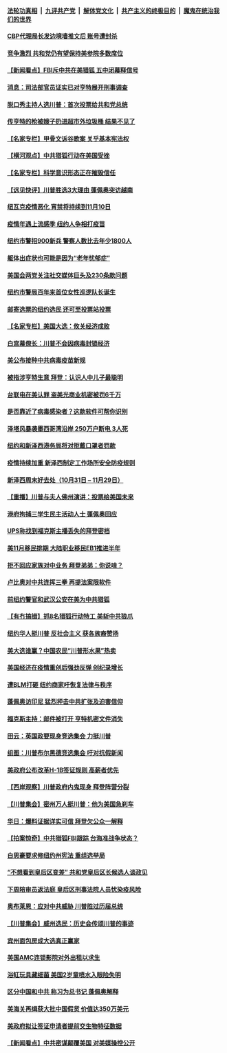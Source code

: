 

####  [法轮功真相](../../../../basic/blob/master/README.md?t=10301003) &nbsp;|&nbsp; [九评共产党](../../../../9ping.md/blob/master/README.md?t=10301003) &nbsp;|&nbsp; [解体党文化](../../../../jtdwh.md/blob/master/README.md?t=10301003)  &nbsp;|&nbsp; [共产主义的终极目的](../../../../gczydzjmd.md/blob/master/README.md?t=10301003) &nbsp;|&nbsp; [魔鬼在统治我们的世界](../../../../mgztzwmdsj.md/blob/master/README.md?t=10301003) 

#### [CBP代理局长发边境墙推文后 账号遭封杀](../pages/nsc412/n12512147.md?t=10301003) 

#### [竞争激烈 共和党仍有望保持美参院多数席位](../pages/nsc412/n12511934.md?t=10301003) 

#### [【新闻看点】FBI斥中共在美猎狐 五中闭幕释信号](../pages/nsc412/n12511850.md?t=10301003) 

#### [消息：司法部官员证实已对亨特展开刑事调查](../pages/nsc412/n12512152.md?t=10301003) 

#### [脱口秀主持人选川普：首次投票给共和党总统](../pages/nsc412/n12511965.md?t=10301003) 

#### [传亨特的枪被嫂子扔进超市外垃圾桶 结果不见了](../pages/nsc412/n12512028.md?t=10301003) 

#### [【名家专栏】甲骨文诉谷歌案 关乎基本宪法权](../pages/nsc412/n12509288.md?t=10301003) 

#### [【横河观点】中共猎狐行动在美国受挫](../pages/nsc412/n12511912.md?t=10301003) 

#### [【名家专栏】科学意识形态正在摧毁信任](../pages/nsc412/n12507842.md?t=10301003) 

#### [【远见快评】川普胜选3大理由 蓬佩奥突访越南](../pages/nsc412/n12511883.md?t=10301003) 

#### [纽瓦克疫情恶化 宵禁将持续到11月10日](../pages/nsc412/n12512018.md?t=10301003) 

#### [疫情年遇上流感季 纽约人争相打疫苗](../pages/nsc412/n12512020.md?t=10301003) 

#### [纽约市警招900新兵  警察人数比去年少1800人](../pages/nsc412/n12511495.md?t=10301003) 

#### [躯体出症状也可能是因为“老年忧郁症”](../pages/nsc412/n12511826.md?t=10301003) 

#### [美国会两党关注社交媒体巨头及230条款问题](../pages/nsc412/n12511894.md?t=10301003) 

#### [纽约市警局百年来首位女性巡逻队长诞生](../pages/nsc412/n12511855.md?t=10301003) 

#### [邮寄选票的纽约选民 还可至投票站投票](../pages/nsc412/n12511978.md?t=10301003) 

#### [【名家专栏】美国大选：攸关经济成败](../pages/nsc412/n12511001.md?t=10301003) 

#### [白宫幕僚长：川普不会因病毒封锁经济](../pages/nsc412/n12511706.md?t=10301003) 

#### [美公布接种中共病毒疫苗新规](../pages/nsc412/n12511372.md?t=10301003) 

#### [被指涉亨特生意 拜登：认识人中儿子最聪明](../pages/nsc412/n12511744.md?t=10301003) 

#### [台联电在美认罪 盗美光商业机密被罚6千万](../pages/nsc412/n12511782.md?t=10301003) 

#### [是否靠近了病毒感染者？这款软件可帮你识别](../pages/nsc412/n12511793.md?t=10301003) 

#### [泽塔风暴袭墨西哥湾沿岸 250万户断电 3人死](../pages/nsc412/n12511703.md?t=10301003) 

#### [纽约和新泽西港务局将对拒戴口罩者罚款](../pages/nsc412/n12511756.md?t=10301003) 

#### [疫情持续加重 新泽西制定工作场所安全防疫规则](../pages/nsc412/n12511749.md?t=10301003) 

#### [新泽西周末好去处（10月31日 – 11月29日）](../pages/nsc412/n12511721.md?t=10301003) 

#### [【重播】川普与夫人佛州演讲：投票给美国未来](../pages/nsc412/n12511266.md?t=10301003) 

#### [港府拘捕三学生民主活动人士 蓬佩奥回应](../pages/nsc412/n12511620.md?t=10301003) 

#### [UPS称找到福克斯主播丢失的拜登密档](../pages/nsc412/n12511584.md?t=10301003) 

#### [美11月移民排期 大陆职业移民EB1推进半年](../pages/nsc412/n12511654.md?t=10301003) 

#### [拒不回应家族对中业务 拜登弟弟：你说啥？](../pages/nsc412/n12511385.md?t=10301003) 

#### [卢比奥对中共连挥三拳 再提法案限软件](../pages/nsc412/n12511510.md?t=10301003) 

#### [前纽约警官和武汉公安在美为中共猎狐](../pages/nsc412/n12509978.md?t=10301003) 

#### [【有冇搞错】抓8名猎狐行动特工 美斩中共狼爪](../pages/nsc412/n12511407.md?t=10301003) 

#### [纽约华人挺川普 反社会主义 获各族裔赞扬](../pages/nsc412/n12509833.md?t=10301003) 

#### [美大选谁赢？中国农民“川普形水果”热卖](../pages/nsc412/n12511300.md?t=10301003) 

#### [美国经济在疫情重创后强劲反弹 创纪录增长](../pages/nsc412/n12511088.md?t=10301003) 

#### [遭BLM打砸 纽约商家吁恢复法律与秩序](../pages/nsc412/n12509853.md?t=10301003) 

#### [蓬佩奥访印尼 猛烈抨击中共扩张及迫害信仰](../pages/nsc412/n12510693.md?t=10301003) 

#### [福克斯主持：邮件被打开 亨特机密文件消失](../pages/nsc412/n12510381.md?t=10301003) 

#### [田云：英国政要现身竞选集会 力挺川普](../pages/nsc412/n12509989.md?t=10301003) 

#### [组图：川普布尔黑德竞选集会 吁对抗假新闻](../pages/nsc412/n12510037.md?t=10301003) 

#### [美政府公布改革H-1B签证规则 高薪者优先](../pages/nsc412/n12509998.md?t=10301003) 

#### [【西岸观察】川普政府内鬼现身 拜登阵营分裂](../pages/nsc412/n12510015.md?t=10301003) 

#### [【川普集会】密州万人挺川普：他为美国急刹车](../pages/nsc412/n12510011.md?t=10301003) 

#### [华日：爆料证据详实可信 拜登欠公众一解释](../pages/nsc412/n12509881.md?t=10301003) 

#### [【拍案惊奇】中共猎狐FBI跟踪 台海准战争状态？](../pages/nsc412/n12509592.md?t=10301003) 

#### [白思豪要求修纽约州宪法 重组选举局](../pages/nsc412/n12509183.md?t=10301003) 

#### [“不想看到皇后区变差” 共和党皇后区长候选人谈政见](../pages/nsc412/n12509827.md?t=10301003) 

#### [下周陪审员返法庭  皇后区刑事法院人员忧染疫风险](../pages/nsc412/n12509848.md?t=10301003) 

#### [奥布莱恩：应对中共威胁 川普胜过历届总统](../pages/nsc412/n12509885.md?t=10301003) 

#### [【川普集会】威州选民：历史会传颂川普的事迹](../pages/nsc412/n12509679.md?t=10301003) 

#### [宾州面包房成大选真正赢家](../pages/nsc412/n12509675.md?t=10301003) 

#### [美国AMC连锁影院对外出租以求生](../pages/nsc412/n12509655.md?t=10301003) 

#### [浴缸玩具藏细菌 美国2岁童喷水入眼险失明](../pages/nsc412/n12509632.md?t=10301003) 

#### [区分中国和中共 称习为总书记 蓬佩奥解释](../pages/nsc412/n12509318.md?t=10301003) 

#### [美海关再缉获大批中国假货 价值达350万美元](../pages/nsc412/n12509434.md?t=10301003) 

#### [美政府拟让签证申请者提前交生物特征数据](../pages/nsc412/n12509171.md?t=10301003) 

#### [【新闻看点】中共密谋颠覆美国 对美媒操控公开](../pages/nsc412/n12509181.md?t=10301003) 

